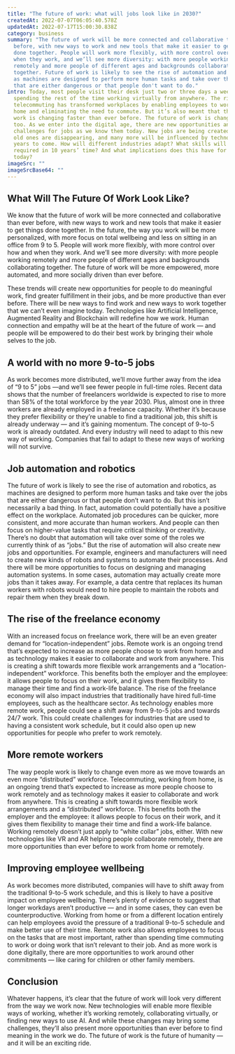 ```yaml
---
title: "The future of work: what will jobs look like in 2030?"
createdAt: 2022-07-07T06:05:40.578Z
updatedAt: 2022-07-17T15:00:30.838Z
category: business
summary: "The future of work will be more connected and collaborative than ever
  before, with new ways to work and new tools that make it easier to get things
  done together. People will work more flexibly, with more control over how and
  when they work, and we’ll see more diversity: with more people working
  remotely and more people of different ages and backgrounds collaborating
  together. Future of work is likely to see the rise of automation and robotics,
  as machines are designed to perform more human tasks and take over the jobs
  that are either dangerous or that people don't want to do."
intro: Today, most people visit their desk just two or three days a week,
  spending the rest of the time working virtually from anywhere. The rise in
  telecommuting has transformed workplaces by enabling employees to work from
  home and eliminating the need to commute. But it’s also meant that the role of
  work is changing faster than ever before. The future of work is changing fast
  too. As we enter into the digital age, there are new opportunities and
  challenges for jobs as we know them today. New jobs are being created, some
  old ones are disappearing, and many more will be influenced by technology in
  years to come. How will different industries adapt? What skills will be
  required in 10 years’ time? And what implications does this have for education
  today?
imageSrc: ""
imageSrcBase64: ""
---
```


## What Will The Future Of Work Look Like?

We know that the future of work will be more connected and collaborative than ever before, with new ways to work and new tools that make it easier to get things done together. In the future, the way you work will be more personalized, with more focus on total wellbeing and less on sitting in an office from 9 to 5. People will work more flexibly, with more control over how and when they work. And we’ll see more diversity: with more people working remotely and more people of different ages and backgrounds collaborating together. The future of work will be more empowered, more automated, and more socially driven than ever before.

These trends will create new opportunities for people to do meaningful work, find greater fulfillment in their jobs, and be more productive than ever before. There will be new ways to find work and new ways to work together that we can’t even imagine today. Technologies like Artificial Intelligence, Augmented Reality and Blockchain will redefine how we work. Human connection and empathy will be at the heart of the future of work — and people will be empowered to do their best work by bringing their whole selves to the job.

## A world with no more 9-to-5 jobs

As work becomes more distributed, we’ll move further away from the idea of “9 to 5” jobs —and we’ll see fewer people in full-time roles. Recent data shows that the number of freelancers worldwide is expected to rise to more than 58% of the total workforce by the year 2030. Plus, almost one in three workers are already employed in a freelance capacity. Whether it’s because they prefer flexibility or they’re unable to find a traditional job, this shift is already underway — and it’s gaining momentum. The concept of 9-to-5 work is already outdated. And every industry will need to adapt to this new way of working. Companies that fail to adapt to these new ways of working will not survive.

## Job automation and robotics

The future of work is likely to see the rise of automation and robotics, as machines are designed to perform more human tasks and take over the jobs that are either dangerous or that people don’t want to do. But this isn’t necessarily a bad thing. In fact, automation could potentially have a positive effect on the workplace. Automated job procedures can be quicker, more consistent, and more accurate than human workers. And people can then focus on higher-value tasks that require critical thinking or creativity. There’s no doubt that automation will take over some of the roles we currently think of as “jobs.” But the rise of automation will also create new jobs and opportunities. For example, engineers and manufacturers will need to create new kinds of robots and systems to automate their processes. And there will be more opportunities to focus on designing and managing automation systems. In some cases, automation may actually create more jobs than it takes away. For example, a data centre that replaces its human workers with robots would need to hire people to maintain the robots and repair them when they break down.

## The rise of the freelance economy

With an increased focus on freelance work, there will be an even greater demand for “location-independent” jobs. Remote work is an ongoing trend that’s expected to increase as more people choose to work from home and as technology makes it easier to collaborate and work from anywhere. This is creating a shift towards more flexible work arrangements and a “location-independent” workforce. This benefits both the employer and the employee: it allows people to focus on their work, and it gives them flexibility to manage their time and find a work-life balance. The rise of the freelance economy will also impact industries that traditionally have hired full-time employees, such as the healthcare sector. As technology enables more remote work, people could see a shift away from 9-to-5 jobs and towards 24/7 work. This could create challenges for industries that are used to having a consistent work schedule, but it could also open up new opportunities for people who prefer to work remotely.

## More remote workers

The way people work is likely to change even more as we move towards an even more “distributed” workforce. Telecommuting, working from home, is an ongoing trend that’s expected to increase as more people choose to work remotely and as technology makes it easier to collaborate and work from anywhere. This is creating a shift towards more flexible work arrangements and a “distributed” workforce. This benefits both the employer and the employee: it allows people to focus on their work, and it gives them flexibility to manage their time and find a work-life balance. Working remotely doesn’t just apply to “white collar” jobs, either. With new technologies like VR and AR helping people collaborate remotely, there are more opportunities than ever before to work from home or remotely.

## Improving employee wellbeing

As work becomes more distributed, companies will have to shift away from the traditional 9-to-5 work schedule, and this is likely to have a positive impact on employee wellbeing. There’s plenty of evidence to suggest that longer workdays aren’t productive — and in some cases, they can even be counterproductive. Working from home or from a different location entirely can help employees avoid the pressure of a traditional 9-to-5 schedule and make better use of their time. Remote work also allows employees to focus on the tasks that are most important, rather than spending time commuting to work or doing work that isn’t relevant to their job. And as more work is done digitally, there are more opportunities to work around other commitments — like caring for children or other family members.

## Conclusion

Whatever happens, it’s clear that the future of work will look very different from the way we work now. New technologies will enable more flexible ways of working, whether it’s working remotely, collaborating virtually, or finding new ways to use AI. And while these changes may bring some challenges, they’ll also present more opportunities than ever before to find meaning in the work we do. The future of work is the future of humanity — and it will be an exciting ride.
